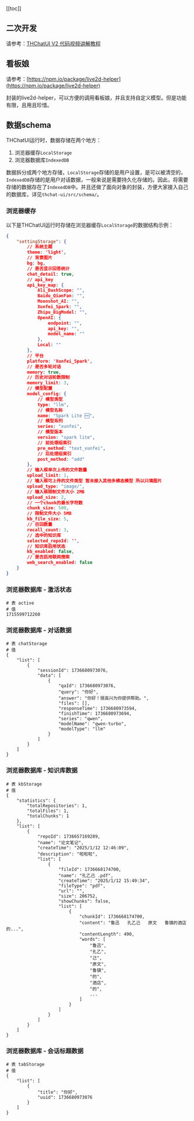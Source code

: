 [[toc]]

## 二次开发

请参考：[THChatUI V2 代码视频讲解教程](https://www.bilibili.com/video/BV1xTcVezEKP/)

## 看板娘

请参考：[https://npm.io/package/live2d-helper](https://npm.io/package/live2d-helper)

封装的live2d-helper，可以方便的调用看板娘，并且支持自定义模型。但是功能有限，且用且珍惜。

## 数据schema

THChatUI运行时，数据存储在两个地方：
1. 浏览器缓存`LocalStorage`
2. 浏览器数据库`IndexedDB`

数据拆分成两个地方存储，`LocalStorage`存储的是用户设置，是可以被清空的，`IndexedDB`存储的是用户对话数据，一般来说是需要持久化存储的。因此，将需要存储的数据存在了`IndexedDB`中。并且还做了面向对象的封装，方便大家接入自己的数据库，详见`thchat-ui/src/schema/`。

### 浏览器缓存
以下是THChatUI运行时存储在浏览器缓存`LocalStorage`的数据结构示例：
```json
{
    "settingStorage": {
        // 系统主题
        theme: 'light',
        // 背景图片
        bg: bg,
        // 是否显示回答统计
        chat_detail: true,
        // api_key
        api_key_map: {
            Ali_DashScope: "",
            Baidu_QianFan: "",
            Moonshot_AI: "",
            Xunfei_Spark: "",
            Zhipu_BigModel: "",
            OpenAI: {
                endpoint: "",
                api_key: "",
                model_name: ""
            },
            Local: ""
        },
        // 平台
        platform: 'Xunfei_Spark',
        // 是否多轮对话
        memory: true,
        // 历史对话轮数限制
        memory_limit: 3,
        // 模型配置
        model_config: {
            // 模型类型
            type: "llm",
            // 模型名称
            name: "Spark Lite 🆓",
            // 模型系列
            series: "xunfei",
            // 模型版本
            version: "spark lite",
            // 前处理组索引
            pre_method: "text_xunfei",
            // 后处理组索引
            post_method: "add"
        },
        // 输入框单次上传的文件数量
        upload_limit: 1,
        // 输入框可上传的文件类型 暂未接入其他多模态模型 所以只填图片
        upload_type: "image/",
        // 输入框限制文件大小 2MB
        upload_size: 2,
        // 一个chunk的最长字符数
        chunk_size: 500,
        // 限制文件大小 5MB
        kb_file_size: 5,
        // 召回数量
        recall_count: 3,
        // 选中的知识库
        selected_repoId: '',
        // 知识库启用状态
        kb_enabled: false,
        // 是否启用联网搜索
        web_search_enabled: false
    }
}
```

### 浏览器数据库 - 激活状态
```
# 表 active
# 值 
1715599712260
```

### 浏览器数据库 - 对话数据
```
# 表 chatStorage
# 值
{
    "list": [
        {
            "sessionId": 1736680973076,
            "data": [
                {
                    "qaId": 1736680973076,
                    "query": "你好",
                    "answer": "你好！很高兴为你提供帮助。",
                    "files": [],
                    "responseTime": 1736680973594,
                    "finishTime": 1736680973694,
                    "series": "qwen",
                    "modelName": "qwen-turbo",
                    "modelType": "llm"
                }
            ]
        }
    ]
}
```

### 浏览器数据库 - 知识库数据
```
# 表 kbStorage
# 值
{
    "statistics": {
        "totalRepositories": 1,
        "totalFiles": 1,
        "totalChunks": 1
    },
    "list": [
        {
            "repoId": 1736657169289,
            "name": "论文笔记",
            "createTime": "2025/1/12 12:46:09",
            "description": "啦啦啦",
            "list": [
                {
                    "fileId": 1736668174700,
                    "name": "孔乙己 .pdf",
                    "createTime": "2025/1/12 15:49:34",
                    "fileType": "pdf",
                    "url": "",
                    "size": 206752,
                    "showChunks": false,
                    "list": [
                        {
                            "chunkId": 1736668174700,
                            "content": "鲁迅   孔乙己   原文   鲁镇的酒店的...",
                            "contentLength": 490,
                            "words": [
                                "鲁迅",
                                "孔乙",
                                "己",
                                "原文",
                                "鲁镇",
                                "的",
                                "酒店",
                                "的",
                                ...
                            ]
                        }
                    ]
                }
            ]
        }
    ]
}
```

### 浏览器数据库 - 会话标题数据
```
# 表 tabStorage
# 值
{
    "list": [
        {
            "title": "你好",
            "uuid": 1736680973076
        }
    ]
}
```

